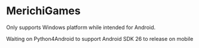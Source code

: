 # MerichiGames

Only supports Windows platform while intended for Android. 

Waiting on Python4Android to support Android SDK 26 to release on mobile
